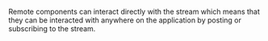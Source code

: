 Remote components can interact directly with the stream which means that they can be interacted with anywhere on the application by posting or subscribing to the stream.